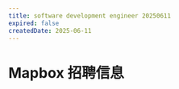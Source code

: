 ```yaml
---
title: software development engineer 20250611
expired: false
createdDate: 2025-06-11
---
```


# Mapbox 招聘信息

<JobPostingTable job-posting-json-path="mapbox/data/software-development-engineer-2-20250611.json" />
